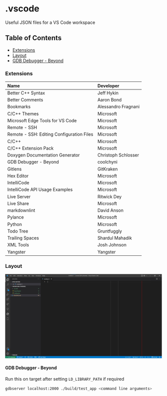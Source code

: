 # .vscode

Useful JSON files for a VS Code workspace

## Table of Contents

* [Extensions](#extensions)
* [Layout](#layout)
* [GDB Debugger - Beyond](#gdb-debugger---beyond)

### Extensions

| Name | Developer |
|:-|:-|
| Better C++ Syntax | Jeff Hykin |
| Better Comments | Aaron Bond |
| Bookmarks | Alessandro Fragnani |
| C/C++ Themes | Microsoft |
| Microsoft Edge Tools for VS Code | Microsoft |
| Remote - SSH | Microsoft |
| Remote - SSH: Editing Configuration Files | Microsoft |
| C/C++ | Microsoft |
| C/C++ Extension Pack | Microsoft |
| Doxygen Documentation Generator | Christoph Schlosser |
| GDB Debugger - Beyond | coolchyni |
| Gitlens | GitKraken |
| Hex Editor | Microsoft |
| IntelliCode | Microsoft |
| IntelliCode API Usage Examples | Microsoft |
| Live Server | Ritwick Dey |
| Live Share | Microsoft |
| markdownlint | David Anson |
| Pylance | Microsoft |
| Python | Microsoft |
| Todo Tree | Gruntfuggly |
| Trailing Spaces | Shardul Mahadik |
| XML Tools | Josh Johnson |
| Yangster | Yangster |

### Layout

![Workspace Layout](images/layout.jpg)

#### GDB Debugger - Beyond

Run this on target after setting `LD_LIBRARY_PATH` if required

```bash
gdbserver localhost:2000 ./build/test_app <command line arguments>
```
